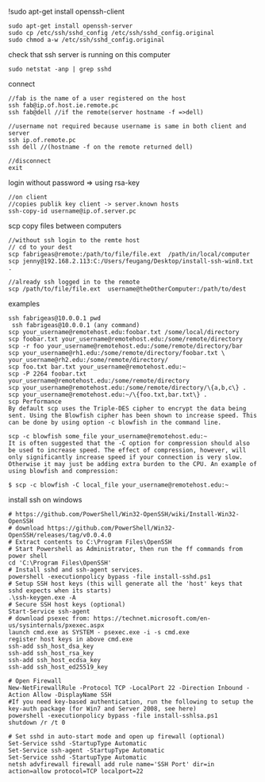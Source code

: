 !sudo apt-get install openssh-client

	sudo apt-get install openssh-server
	sudo cp /etc/ssh/sshd_config /etc/ssh/sshd_config.original
	sudo chmod a-w /etc/ssh/sshd_config.original

check that ssh server is running on this computer
	
	sudo netstat -anp | grep sshd

connect

	//fab is the name of a user registered on the host
	ssh fab@ip.of.host.ie.remote.pc
	ssh fab@dell //if the remote(server hostname -f =>dell)

	//username not required because username is same in both client and server
	ssh ip.of.remote.pc
	ssh dell //(hostname -f on the remote returned dell)

	//disconnect
	exit

login without password => using rsa-key

	//on client
	//copies publik key client -> server.known hosts
	ssh-copy-id username@ip.of.server.pc

scp copy files between computers

	//without ssh login to the remte host
	// cd to your dest
	scp fabrigeas@remote:/path/to/file/file.ext  /path/in/local/computer
	scp jenny@192.168.2.113:C:/Users/feugang/Desktop/install-ssh-win8.txt .
	
	//already ssh logged in to the remote
	scp /path/to/file/file.ext  username@theOtherComputer:/path/to/dest

examples

	ssh fabrigeas@10.0.0.1 pwd
	 ssh fabrigeas@10.0.0.1 (any command)
	scp your_username@remotehost.edu:foobar.txt /some/local/directory
	scp foobar.txt your_username@remotehost.edu:/some/remote/directory
	scp -r foo your_username@remotehost.edu:/some/remote/directory/bar
	scp your_username@rh1.edu:/some/remote/directory/foobar.txt \
	your_username@rh2.edu:/some/remote/directory/
	scp foo.txt bar.txt your_username@remotehost.edu:~
	scp -P 2264 foobar.txt your_username@remotehost.edu:/some/remote/directory
	scp your_username@remotehost.edu:/some/remote/directory/\{a,b,c\} .
	scp your_username@remotehost.edu:~/\{foo.txt,bar.txt\} .
	scp Performance
	By default scp uses the Triple-DES cipher to encrypt the data being sent. Using the Blowfish cipher has been shown to increase speed. This can be done by using option -c blowfish in the command line.

	scp -c blowfish some_file your_username@remotehost.edu:~
	It is often suggested that the -C option for compression should also be used to increase speed. The effect of compression, however, will only significantly increase speed if your connection is very slow. Otherwise it may just be adding extra burden to the CPU. An example of using blowfish and compression:

	$ scp -c blowfish -C local_file your_username@remotehost.edu:~


 


install ssh on windows

	# https://github.com/PowerShell/Win32-OpenSSH/wiki/Install-Win32-OpenSSH
	# download https://github.com/PowerShell/Win32-OpenSSH/releases/tag/v0.0.4.0
	# Extract contents to C:\Program Files\OpenSSH
	# Start Powershell as Administrator, then run the ff commands from power shell
	cd 'C:\Program Files\OpenSSH'
	# Install sshd and ssh-agent services.
	powershell -executionpolicy bypass -file install-sshd.ps1
	# Setup SSH host keys (this will generate all the 'host' keys that sshd expects when its starts)
	.\ssh-keygen.exe -A
	# Secure SSH host keys (optional)
	Start-Service ssh-agent
	# download psexec from: https://technet.microsoft.com/en-us/sysinternals/pxexec.aspx
	launch cmd.exe as SYSTEM - psexec.exe -i -s cmd.exe
	register host keys in above cmd.exe
	ssh-add ssh_host_dsa_key
	ssh-add ssh_host_rsa_key
	ssh-add ssh_host_ecdsa_key
	ssh-add ssh_host_ed25519_key

	# Open Firewall
	New-NetFirewallRule -Protocol TCP -LocalPort 22 -Direction Inbound -Action Allow -DisplayName SSH
	#If you need key-based authentication, run the following to setup the key-auth package (for Win7 and Server 2008, see here)
	powershell -executionpolicy bypass -file install-sshlsa.ps1 
	shutdown /r /t 0

	# Set sshd in auto-start mode and open up firewall (optional)
	Set-Service sshd -StartupType Automatic
	Set-Service ssh-agent -StartupType Automatic
	Set-Service sshd -StartupType Automatic 
	netsh advfirewall firewall add rule name='SSH Port' dir=in action=allow protocol=TCP localport=22
	
	
